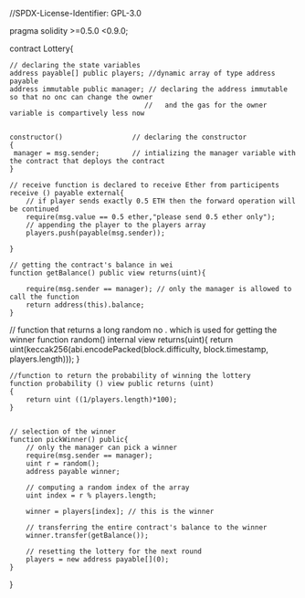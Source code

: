 //SPDX-License-Identifier: GPL-3.0
 
pragma solidity >=0.5.0 <0.9.0;

contract Lottery{
    
    // declaring the state variables
    address payable[] public players; //dynamic array of type address payable
    address immutable public manager; // declaring the address immutable so that no onc can change the owner 
                                     //   and the gas for the owner variable is compartively less now 
    
     
    constructor()                 // declaring the constructor 
    { 
     manager = msg.sender;        // intializing the manager variable with the contract that deploys the contract
    }
    
    // receive function is declared to receive Ether from participents 
    receive () payable external{
        // if player sends exactly 0.5 ETH then the forward operation will be continued
        require(msg.value == 0.5 ether,"please send 0.5 ether only");
        // appending the player to the players array
        players.push(payable(msg.sender));
     
    }
    
    // getting the contract's balance in wei
    function getBalance() public view returns(uint){
        
        require(msg.sender == manager); // only the manager is allowed to call the function 
        return address(this).balance;
    }
   
   // function that returns a long random no . which is used for getting the winner
    function random() internal view returns(uint){
       return uint(keccak256(abi.encodePacked(block.difficulty, block.timestamp, players.length)));
    }
    
    //function to return the probability of winning the lottery   
    function probability () view public returns (uint)
    {
        return uint ((1/players.length)*100);
    }
    
    
    // selection of the winner
    function pickWinner() public{
        // only the manager can pick a winner 
        require(msg.sender == manager);
        uint r = random();
        address payable winner;
        
        // computing a random index of the array
        uint index = r % players.length;
    
        winner = players[index]; // this is the winner
        
        // transferring the entire contract's balance to the winner
        winner.transfer(getBalance());
        
        // resetting the lottery for the next round
        players = new address payable[](0);
    }

}
